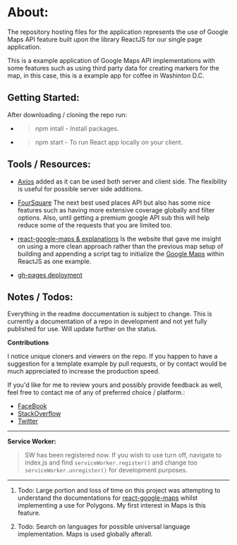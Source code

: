 # About:

The repository hosting files for the application represents the use of Google Maps API feature built upon the library ReactJS for our single page application.

This is a example application of Google Maps API implementations with some features such as using third party data for creating markers for the map, in this case, this is a example app for coffee in Washinton D.C.

## Getting Started:

After downloading / cloning the repo run:
- > npm intall - Install packages.
- > npm start - To run React app locally on your client.

## Tools / Resources:
- [Axios](https://github.com/axios/axios) added as it can be used both server and client side. The flexibility is useful for possible server side additions.

- [FourSquare](https://developer.foursquare.com/) The next best used places API but also has some nice features such as having more extensive coverage globally and filter options. Also, until getting a premium google API sub this will help reduce some of the requests that you are limited too.

- [react-google-maps & explanations](https://tomchentw.github.io/react-google-maps/#introduction) Is the website that gave me insight on using a more clean approach rather than the previous map setup of building and appending a script tag to initialize the [Google Maps](https://developers.google.com/maps/documentation/) within ReactJS as one example.

- [gh-pages deployment](https://codeburst.io/deploy-react-to-github-pages-to-create-an-amazing-website-42d8b09cd4d)

## Notes / Todos:

Everything in the readme doccumentation is subject to change. This is currently a documentation of a repo in development and not yet fully published for use. Will update further on the status. 

__Contributions__

I notice unique cloners and viewers on the repo. If you happen to have a suggestion for a template example by pull requests, or by contact would be much appreciated to increase the production speed.

If you'd like for me to review yours and possibly provide feedback as well, feel free to contact me of any of preferred choice / platform.:

- [FaceBook](https://www.facebook.com/baophamga)
- [StackOverflow](https://chat.stackoverflow.com/users/9154831/bao-pham)
- [Twitter](https://twitter.com/CodeCuza)

---
__Service Worker:__

> SW has been registered now. If you wish to use turn off, navigate to index.js and find ``` serviceWorker.register() ``` and change too ``` serviceWorker.unregister() ``` for development purposes.
---

1) Todo: Large portion and loss of time on this project was attempting to understand the documentations for [react-google-maps](https://tomchentw.github.io/react-google-maps/#introduction) whilst implementing a use for Polygons. My first interest in Maps is this feature.

2) Todo: Search on languages for possible universal language implementation. Maps is used globally afterall.